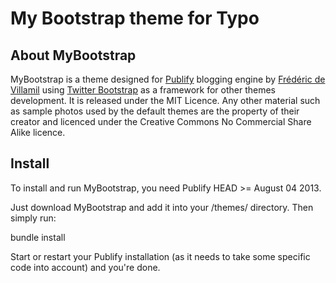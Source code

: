 # My Bootstrap theme for Typo

## About MyBootstrap

MyBootstrap is a theme designed for [Publify][1] blogging engine by [Frédéric de Villamil][2] using [Twitter Bootstrap][3] as a framework for other themes development. It is released under the MIT Licence. Any other material such as sample photos used by the default themes are the property of their creator and licenced under the Creative Commons No Commercial Share Alike licence.

## Install

To install and run MyBootstrap, you need Publify HEAD >= August 04 2013.

Just download MyBootstrap and add it into your /themes/ directory. Then simply run:

bundle install

Start or restart your Publify installation (as it needs to take some specific code into account) and you're done.

[1]: http://getpublify.co
[2]: http://t37.net
[3]: http://twitter.github.com/bootstrap
